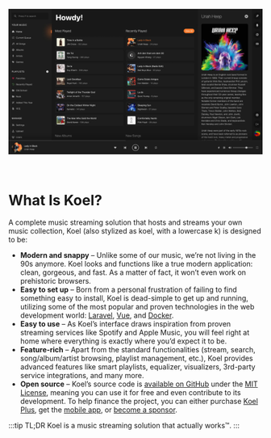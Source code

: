 ![Koel's homepage](../assets/img/interface/home.webp)

<br>

# What Is Koel?

A complete music streaming solution that hosts and streams your own music collection, Koel (also stylized as koel, with a lowercase k) is designed to be:

* **Modern and snappy** – Unlike some of our music, we’re not living in the 90s anymore. Koel looks and functions like a true modern application: clean, gorgeous, and fast. As a matter of fact, it won’t even work on prehistoric browsers.
* **Easy to set up** – Born from a personal frustration of failing to find something easy to install, Koel is dead-simple to get up and running, utilizing some of the most popular and proven technologies in the web development world: [Laravel](https://laravel.com), [Vue](https://vuejs.org), and [Docker](https://www.docker.com/).
* **Easy to use** – As Koel’s interface draws inspiration from proven streaming services like Spotify and Apple Music, you will feel right at home where everything is exactly where you’d expect it to be.
* **Feature-rich** – Apart from the standard functionalities (stream, search, song/album/artist browsing, playlist management, etc.), Koel provides advanced features like smart playlists, equalizer, visualizers, 3rd-party service integrations, and many more.
* **Open source** – Koel’s source code is [available on GitHub](https://github.com/koel/koel) under the [MIT License](https://opensource.org/license/mit), meaning you can use it for free and even contribute to its development. To help finance the project, you can either purchase [Koel Plus](/plus/what-is-koel-plus), get the [mobile app](/mobile-apps), or [become a sponsor](https://github.com/sponsors/phanan).

:::tip TL;DR
Koel is a music streaming solution that actually works™.
:::

